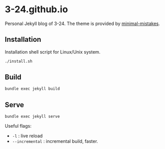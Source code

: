 # 3-24.github.io

Personal Jekyll blog of 3-24. The theme is provided by [minimal-mistakes](https://github.com/mmistakes/minimal-mistakes).

## Installation
Installation shell script for Linux/Unix system.
```bash
./install.sh
```

## Build
```bash
bundle exec jekyll build
```

## Serve
```
bundle exec jekyll serve
```
Useful flags:
- `-l` : live reload
- `--incremental` : incremental build, faster.